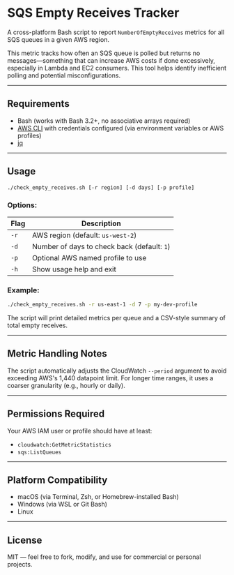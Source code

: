 # SQS Empty Receives Tracker

A cross-platform Bash script to report `NumberOfEmptyReceives` metrics for all SQS queues in a given AWS region. 

This metric tracks how often an SQS queue is polled but returns no messages—something that can increase AWS costs if done excessively, especially in Lambda and EC2 consumers. This tool helps identify inefficient polling and potential misconfigurations.

---

## Requirements

- Bash (works with Bash 3.2+, no associative arrays required)
- [AWS CLI](https://docs.aws.amazon.com/cli/latest/userguide/install-cliv2.html) with credentials configured (via environment variables or AWS profiles)
- [jq](https://stedolan.github.io/jq/)

---

## Usage

```bash
./check_empty_receives.sh [-r region] [-d days] [-p profile]
```

### Options:

| Flag | Description |
|------|-------------|
| `-r` | AWS region (default: `us-west-2`) |
| `-d` | Number of days to check back (default: `1`) |
| `-p` | Optional AWS named profile to use |
| `-h` | Show usage help and exit |

### Example:

```bash
./check_empty_receives.sh -r us-east-1 -d 7 -p my-dev-profile
```

The script will print detailed metrics per queue and a CSV-style summary of total empty receives.

---

## Metric Handling Notes

The script automatically adjusts the CloudWatch `--period` argument to avoid exceeding AWS's 1,440 datapoint limit. For longer time ranges, it uses a coarser granularity (e.g., hourly or daily).

---

## Permissions Required

Your AWS IAM user or profile should have at least:

- `cloudwatch:GetMetricStatistics`
- `sqs:ListQueues`

---

## Platform Compatibility

- macOS (via Terminal, Zsh, or Homebrew-installed Bash)
- Windows (via WSL or Git Bash)
- Linux

---

## License

MIT — feel free to fork, modify, and use for commercial or personal projects.
